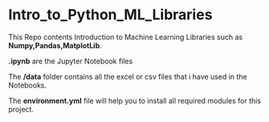 # Intro_to_Python_ML_Libraries

This Repo contents Introduction to Machine Learning Libraries such as **Numpy,Pandas,MatplotLib**.

**.ipynb** are the Jupyter Notebook files

The **/data** folder contains all the excel or csv files that i have used in the Notebooks.

The **environment.yml** file will help you to install all required modules for this project.
